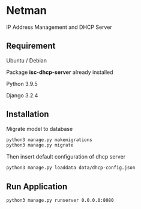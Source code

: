 # Netman

IP Address Management and DHCP Server

## Requirement

Ubuntu / Debian

Package **isc-dhcp-server** already installed

Python 3.9.5

Django 3.2.4

## Installation

Migrate model to database

```bash
python3 manage.py makemigrations
python3 manage.py migrate
```

Then insert default configuration of dhcp server

```bash
python3 manage.py loaddata data/dhcp-config.json
```

## Run Application

```bash
python3 manage.py runserver 0.0.0.0:8080
```
